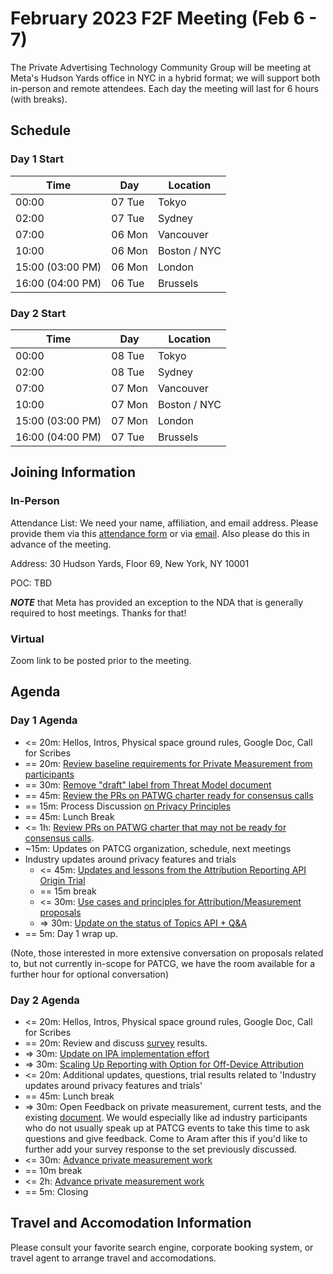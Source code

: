 # February 2023 F2F Meeting (Feb 6 - 7)

The Private Advertising Technology Community Group will be meeting at Meta's
Hudson Yards office in NYC in a hybrid format; we will support both in-person
and remote attendees. Each day the meeting will last for 6 hours (with breaks).

## Schedule

### Day 1 Start

| Time             | Day    | Location      |
| ---------------- | ------ | ------------- |
| 00:00            | 07 Tue | Tokyo         |
| 02:00            | 07 Tue | Sydney        |
| 07:00            | 06 Mon | Vancouver     |
| 10:00            | 06 Mon | Boston / NYC  |
| 15:00 (03:00 PM) | 06 Mon | London        |
| 16:00 (04:00 PM) | 06 Tue | Brussels      |

### Day 2 Start

| Time             | Day    | Location      |
| ---------------- | ------ | ------------- |
| 00:00            | 08 Tue | Tokyo         |
| 02:00            | 08 Tue | Sydney        |
| 07:00            | 07 Mon | Vancouver     |
| 10:00            | 07 Mon | Boston / NYC  |
| 15:00 (03:00 PM) | 07 Mon | London        |
| 16:00 (04:00 PM) | 07 Tue | Brussels      |

## Joining Information

### In-Person

Attendance List: We need your name, affiliation, and email address. Please
provide them via this [attendance form](https://forms.gle/gANo5Duj4oDcrSRG7)
or via [email](mailto:sean@sn3rd.com?subject=[patcg]%20F2F%20Meeting%20Registration%20For%20Feb%202023%20NYC).
Also please do this in advance of the meeting.

Address: 30 Hudson Yards, Floor 69, New York, NY 10001

POC: TBD

***NOTE*** that Meta has provided an exception to the NDA that is generally required to host meetings. Thanks for that!

### Virtual

Zoom link to be posted prior to the meeting.

## Agenda

### Day 1 Agenda

- <= 20m: Hellos, Intros, Physical space ground rules, Google Doc, Call for Scribes 
- == 20m: [Review baseline requirements for Private Measurement from participants](https://github.com/patcg/meetings/issues/91)
- == 30m: [Remove "draft" label from Threat Model document](https://github.com/patcg/meetings/issues/93) 
- == 45m: [Review the PRs on PATWG charter ready for consensus calls](https://github.com/patcg/patwg-charter/pulls?q=is%3Apr+is%3Aopen+label%3Acall-for-consensus)
- == 15m: Process Discussion [on Privacy Principles](https://github.com/patcg/meetings/issues/101)
- == 45m: Lunch Break 
- <= 1h: [Review PRs on PATWG charter that may not be ready for consensus calls](https://github.com/patcg/patwg-charter/pulls?q=is%3Apr+is%3Aopen+label%3Acomment-response+-label%3Acall-for-consensus). 
- ~15m: Updates on PATCG organization, schedule, next meetings
- Industry updates around privacy features and trials
  - <= 45m: [Updates and lessons from the Attribution Reporting API Origin Trial](https://github.com/patcg/meetings/issues/95) 
  - == 15m break
  - <= 30m: [Use cases and principles for Attribution/Measurement proposals](https://github.com/patcg/meetings/issues/96)
  - => 30m: [Update on the status of Topics API + Q&A](https://github.com/patcg/meetings/issues/92) 
- == 5m: Day 1 wrap up.

(Note, those interested in more extensive conversation on proposals related to, but not currently in-scope for PATCG, we have the room available for a further hour for optional conversation)

### Day 2 Agenda

- <= 20m: Hellos, Intros, Physical space ground rules, Google Doc, Call for Scribes 
- == 20m: Review and discuss [survey](https://github.com/patcg/meetings/issues/91) results. 
- => 30m: [Update on IPA implementation effort](https://github.com/patcg/meetings/issues/94)
- => 30m: [Scaling Up Reporting with Option for Off-Device Attribution](https://github.com/patcg/meetings/issues/97)
- <= 20m: Additional updates, questions, trial results related to 'Industry updates around privacy features and trials'
- == 45m: Lunch break
- => 30m: Open Feedback on private measurement, current tests, and the existing [document](https://github.com/patcg/docs-and-reports/tree/main/design-dimensions). We would especially like ad industry participants who do not usually speak up at PATCG events to take this time to ask questions and give feedback. Come to Aram after this if you'd like to further add your survey response to the set previously discussed.
- <= 30m: [Advance private measurement work](https://github.com/patcg/meetings/issues/99)
- == 10m break
- <= 2h: [Advance private measurement work](https://github.com/patcg/meetings/issues/99)
- == 5m: Closing

## Travel and Accomodation Information

Please consult your favorite search engine, corporate booking system, or travel agent to arrange travel and accomodations.
